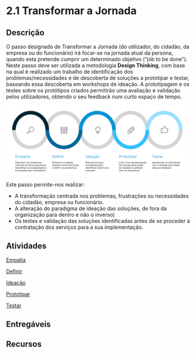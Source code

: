 
# 2.1 Transformar a Jornada

## Descrição
O passo designado de Transformar a Jornada (do utilizador, do cidadão, da empresa ou do funcionário) irá focar-se na jornada atual da persona, quando esta pretende cumprir um determinado objetivo (“job to be done”).
Neste passo deve ser utilizada a metodologia  **Design Thinking**, com base na qual é realizado um trabalho de identificação dos problemas/necessidades e de descoberta de soluções a prototipar e testar, baseando essa descoberta em workshops de ideação. A prototipagem e os testes sobre os protótipos criados permitirão uma avaliação e validação pelos utilizadores, obtendo o seu feedback num curto espaço de tempo. 


![metodologia de design thinking ](images/designthinking_ticapp.png)

Este passo permite-nos realizar:
* A transformação centrada nos problemas, frustrações ou necessidades do cidadão, empresa ou funcionário.
* A alteração do paradigma de ideação das soluções, de fora da organização para dentro e não o inverso)
* Os testes e validação das soluções identificadas antes de se proceder à contratação dos serviços para a sua implementação.

## Atividades

[Empatia](2.1-TransformaraJornada-Empatia.md)

[Definir](2.1-TransformaraJornada-Definir.md)

[Ideação](2.1-TransformaraJornada-Ideacao.md)

[Prototipar](2.1-TransformaraJornada-Prototipar.md)

[Testar](2.1-TransformaraJornada-Testar.md)


## Entregáveis


## Recursos